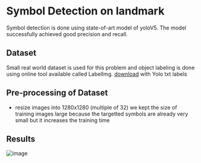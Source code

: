 # Symbol Detection on landmark
Symbol detection is done using state-of-art model of yoloV5. The model successfully achieved good precision and recall. 

## Dataset
Small real world dataset is used for this problem and object labeling is done using online tool available called LabelImg. [download](https://tzutalin.github.io/labelImg/)
with Yolo txt labels 

## Pre-processing of Dataset
- resize images into 1280x1280 (multiple of 32)
we kept the size of training images large because the targetted symbols are already very small but it increases the training time

## Results 
![image](results.jpg)


